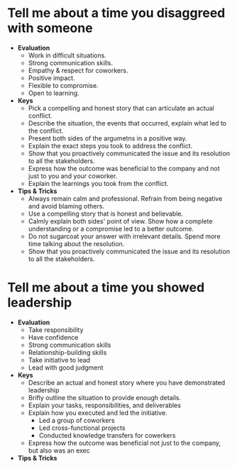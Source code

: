 # Tell me about a time you disaggreed with someone
- **Evaluation**
	- Work in difficult situations.
	- Strong communication skills.
	- Empathy & respect for coworkers.
	- Positive impact.
	- Flexible to compromise.
	- Open to learning.
- **Keys**
	- Pick a compelling and honest story that can articulate an actual conflict.
	- Describe the situation, the events that occurred, explain what led to the conflict.
	- Present both sides of the argumetns in a positive way.
	- Explain the exact steps you took to address the conflict.
	- Show that you proactively communicated the issue and its resolution to all the stakeholders.
	- Express how the outcome was beneficial to the company and not just to you and your coworker.
	- Explain the learnings you took from the conflict.
- **Tips & Tricks**
	- Always remain calm and professional. Refrain from being negative and avoid blaming others.
	- Use a compelling story that is honest and believable.
	- Calmly explain both sides' point of view. Show how a complete understanding or a compromise led to a better outcome.
	- Do not sugarcoat your answer with irrelevant details. Spend more time talking about the resolution.
	- Show that you proactively communicated the issue and its resolution to all the stakeholders.

# Tell me about a time you showed leadership
- **Evaluation**
	- Take responsibility
	- Have confidence
	- Strong communication skills
	- Relationship-building skills
	- Take initiative to lead
	- Lead with good judgment
- **Keys**
	- Describe an actual and honest story where you have demonstrated leadership
	- Brifly outline the situation to provide enough details.
	- Explain your tasks, responsibilities, and deliverables
	- Explain how you executed and led the initiative.
		- Led a group of coworkers
		- Led cross-functional projects
		- Conducted knowledge transfers for cowerkers
	- Express how the outcome was beneficial not just to the company, but also was an exec 
- **Tips & Tricks**


<!--stackedit_data:
eyJoaXN0b3J5IjpbMTkxMDM5ODIxMiwtODEwNzg5NjMwXX0=
-->